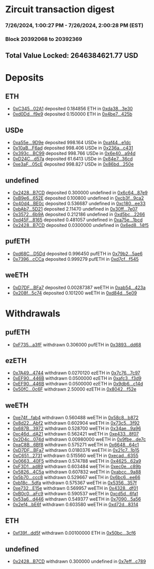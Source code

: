 # Zircuit transaction digest
### 7/26/2024, 1:00:27 PM - 7/26/2024, 2:00:28 PM (EST)
### Block 20392068 to 20392369

## Total Value Locked: 2646384621.77 USD

# Deposits
## ETH
- [0xC345...02A1](https://etherscan.io/address/0xC34563EcFD58290d56F3507764a2132D554F02A1) deposited 0.184856 ETH in [0xda38...3e30](https://etherscan.io/tx/0xC34563EcFD58290d56F3507764a2132D554F02A1)
- [0xd0Dd...f9e9](https://etherscan.io/address/0xd0Ddb802c42f6Ed859ecF8932BFbb71abD67f9e9) deposited 0.150000 ETH in [0x4be7...425b](https://etherscan.io/tx/0xd0Ddb802c42f6Ed859ecF8932BFbb71abD67f9e9)
## USDe
- [0xa55e...9D9e](https://etherscan.io/address/0xa55e31041e092B20E54B583fF27614D8006c9D9e) deposited 998.164 USDe in [0xaf44...e1dc](https://etherscan.io/tx/0xa55e31041e092B20E54B583fF27614D8006c9D9e)
- [0x10aB...F6ad](https://etherscan.io/address/0x10aB0368f15Da8B42fdfE01b1D613E99a259F6ad) deposited 998.406 USDe in [0x236a...c431](https://etherscan.io/tx/0x10aB0368f15Da8B42fdfE01b1D613E99a259F6ad)
- [0x393c...BC99](https://etherscan.io/address/0x393c9D78C739C9526c6F62b7164E5C850d17BC99) deposited 998.766 USDe in [0x6e40...a94d](https://etherscan.io/tx/0x393c9D78C739C9526c6F62b7164E5C850d17BC99)
- [0xD24C...d57a](https://etherscan.io/address/0xD24Cfe2d0fa81369ca6291c28ac5426e16B6d57a) deposited 61.6413 USDe in [0x84e7...36cd](https://etherscan.io/tx/0xD24Cfe2d0fa81369ca6291c28ac5426e16B6d57a)
- [0xe3aF...05cE](https://etherscan.io/address/0xe3aFC5Cab74a9AdeFf79bB946B725f1aD45A05cE) deposited 998.827 USDe in [0x86bd...250e](https://etherscan.io/tx/0xe3aFC5Cab74a9AdeFf79bB946B725f1aD45A05cE)
## undefined
- [0x2428...B7CD](https://etherscan.io/address/0x24280C2cC5611B4022982Db4627628C59befB7CD) deposited 0.300000 undefined in [0x6c64...87e9](https://etherscan.io/tx/0x24280C2cC5611B4022982Db4627628C59befB7CD)
- [0xB9e6...652E](https://etherscan.io/address/0xB9e66B9b1112868751E4e6891196d4c638c3652E) deposited 0.100800 undefined in [0xcb3f...9ca2](https://etherscan.io/tx/0xB9e66B9b1112868751E4e6891196d4c638c3652E)
- [0x40d4...BE0c](https://etherscan.io/address/0x40d47a39fC53fbA784Fb2Ead4C6d79428587BE0c) deposited 0.536687 undefined in [0xc180...ee33](https://etherscan.io/tx/0x40d47a39fC53fbA784Fb2Ead4C6d79428587BE0c)
- [0xbAb7...5D21](https://etherscan.io/address/0xbAb7901210a28EEF316744a713aeD9036e2C5D21) deposited 2.11470 undefined in [0x30ff...7e07](https://etherscan.io/tx/0xbAb7901210a28EEF316744a713aeD9036e2C5D21)
- [0x3572...6b9A](https://etherscan.io/address/0x3572cE5B477F660630DD5E6B863Ec02c7EB46b9A) deposited 0.212186 undefined in [0xd5bc...2266](https://etherscan.io/tx/0x3572cE5B477F660630DD5E6B863Ec02c7EB46b9A)
- [0xd45F...8165](https://etherscan.io/address/0xd45FFE56D334E85485B519Cb66431a241F208165) deposited 0.481057 undefined in [0xa75e...1bcd](https://etherscan.io/tx/0xd45FFE56D334E85485B519Cb66431a241F208165)
- [0x2428...B7CD](https://etherscan.io/address/0x24280C2cC5611B4022982Db4627628C59befB7CD) deposited 0.0300000 undefined in [0x6ed8...14f5](https://etherscan.io/tx/0x24280C2cC5611B4022982Db4627628C59befB7CD)
## pufETH
- [0xd68C...D5Dd](https://etherscan.io/address/0xd68C51a4ef95F7AF45AD7446AC9abc8cfe9AD5Dd) deposited 0.996450 pufETH in [0x79b2...5ae6](https://etherscan.io/tx/0xd68C51a4ef95F7AF45AD7446AC9abc8cfe9AD5Dd)
- [0x7396...cCCa](https://etherscan.io/address/0x73968Edf40aCfF170c1DB4746825421f1B02cCCa) deposited 0.999279 pufETH in [0xd7cf...f545](https://etherscan.io/tx/0x73968Edf40aCfF170c1DB4746825421f1B02cCCa)
## weETH
- [0xD7DF...BFa7](https://etherscan.io/address/0xD7DF7E085214743530afF339aFC420c7c720BFa7) deposited 0.00287387 weETH in [0xab54...423a](https://etherscan.io/tx/0xD7DF7E085214743530afF339aFC420c7c720BFa7)
- [0x208f...5c74](https://etherscan.io/address/0x208f56d3b1B906cd16d46756e9207dfEACA65c74) deposited 0.101200 weETH in [0xd84d...5e09](https://etherscan.io/tx/0x208f56d3b1B906cd16d46756e9207dfEACA65c74)
# Withdrawals
## pufETH
- [0xF735...a3fF](https://etherscan.io/address/0xF7350DbffDa3DED532C0B8df64132E7665a1a3fF) withdrawn 0.306000 pufETH in [0x3893...dd68](https://etherscan.io/tx/0xF7350DbffDa3DED532C0B8df64132E7665a1a3fF)
## ezETH
- [0x7A49...4744](https://etherscan.io/address/0x7A493Be5c2ce014cD049Bf178a1ac0Db1B434744) withdrawn 0.0270120 ezETH in [0x7c76...7c97](https://etherscan.io/tx/0x7A493Be5c2ce014cD049Bf178a1ac0Db1B434744)
- [0xEF90...446B](https://etherscan.io/address/0xEF9019A2b2f2bceF604CF67369Dcc157aF68446B) withdrawn 0.0500000 ezETH in [0xafc3...f3d9](https://etherscan.io/tx/0xEF9019A2b2f2bceF604CF67369Dcc157aF68446B)
- [0xEF90...446B](https://etherscan.io/address/0xEF9019A2b2f2bceF604CF67369Dcc157aF68446B) withdrawn 0.0500000 ezETH in [0x9db6...c14d](https://etherscan.io/tx/0xEF9019A2b2f2bceF604CF67369Dcc157aF68446B)
- [0x50fC...0c6F](https://etherscan.io/address/0x50fCBf9ae2Dc5Eac4390C869142a04b8e4a80c6F) withdrawn 2.50000 ezETH in [0x8042...f52e](https://etherscan.io/tx/0x50fCBf9ae2Dc5Eac4390C869142a04b8e4a80c6F)
## weETH
- [0xe74f...fab4](https://etherscan.io/address/0xe74fb428495aB289994f9D01d470fCd902d9fab4) withdrawn 0.560488 weETH in [0x58c8...b872](https://etherscan.io/tx/0xe74fb428495aB289994f9D01d470fCd902d9fab4)
- [0x8d22...Abf2](https://etherscan.io/address/0x8d222369081c428B6Bcb153afB494ef1919eAbf2) withdrawn 0.602904 weETH in [0x73c5...3f92](https://etherscan.io/tx/0x8d222369081c428B6Bcb153afB494ef1919eAbf2)
- [0x687B...3972](https://etherscan.io/address/0x687Bb82D14Fb420E2570D4F07472F1cBAa883972) withdrawn 0.528700 weETH in [0x34ae...9a96](https://etherscan.io/tx/0x687Bb82D14Fb420E2570D4F07472F1cBAa883972)
- [0xc46d...dA21](https://etherscan.io/address/0xc46d590bBdd7ae28FCa6A85e041562970965dA21) withdrawn 0.562421 weETH in [0xe433...8f07](https://etherscan.io/tx/0xc46d590bBdd7ae28FCa6A85e041562970965dA21)
- [0x2D4c...074d](https://etherscan.io/address/0x2D4c68C62648dcB47fB44997EfE0906f64A7074d) withdrawn 0.00980000 weETH in [0x9fbe...de7c](https://etherscan.io/tx/0x2D4c68C62648dcB47fB44997EfE0906f64A7074d)
- [0xaC8B...6Bf8](https://etherscan.io/address/0xaC8B49F5675180Da1fb0C6631eE737155B716Bf8) withdrawn 0.575271 weETH in [0x6648...64c1](https://etherscan.io/tx/0xaC8B49F5675180Da1fb0C6631eE737155B716Bf8)
- [0xD7DF...BFa7](https://etherscan.io/address/0xD7DF7E085214743530afF339aFC420c7c720BFa7) withdrawn 0.0180376 weETH in [0x21c7...1b15](https://etherscan.io/tx/0xD7DF7E085214743530afF339aFC420c7c720BFa7)
- [0xC651...2731](https://etherscan.io/address/0xC651285c10eE1F6C860950975B98920f358b2731) withdrawn 0.515560 weETH in [0xecad...6355](https://etherscan.io/tx/0xC651285c10eE1F6C860950975B98920f358b2731)
- [0x0663...40F5](https://etherscan.io/address/0x0663968482C50D3530f95fdf34A7Fc097B1140F5) withdrawn 0.574788 weETH in [0x4625...62a9](https://etherscan.io/tx/0x0663968482C50D3530f95fdf34A7Fc097B1140F5)
- [0xF3D1...ad89](https://etherscan.io/address/0xF3D18c2D2E951fA355B6E08d8bAD5A461546ad89) withdrawn 0.603484 weETH in [0xec0e...c89b](https://etherscan.io/tx/0xF3D18c2D2E951fA355B6E08d8bAD5A461546ad89)
- [0x5826...4C5a](https://etherscan.io/address/0x5826b7921225BfA376E56f19C084df0bA0614C5a) withdrawn 0.607832 weETH in [0xabcc...9a88](https://etherscan.io/tx/0x5826b7921225BfA376E56f19C084df0bA0614C5a)
- [0x5b70...ccc8](https://etherscan.io/address/0x5b70c0c5D0DEd6ec0b78e2e0c67410138d56ccc8) withdrawn 0.529667 weETH in [0x6bc6...ee66](https://etherscan.io/tx/0x5b70c0c5D0DEd6ec0b78e2e0c67410138d56ccc8)
- [0xb18c...5dfa](https://etherscan.io/address/0xb18c273751dAf1Ef2B172c52a2793df859065dfa) withdrawn 0.575367 weETH in [0x5356...357f](https://etherscan.io/tx/0xb18c273751dAf1Ef2B172c52a2793df859065dfa)
- [0xe732...E15e](https://etherscan.io/address/0xe7322FEa8FFbD346009860A2818d731a5Ea2E15e) withdrawn 0.569957 weETH in [0x4328...df01](https://etherscan.io/tx/0xe7322FEa8FFbD346009860A2818d731a5Ea2E15e)
- [0xB0c0...aFc9](https://etherscan.io/address/0xB0c061A5A584B45a51E03c25Ee02EfC2e281aFc9) withdrawn 0.590537 weETH in [0xcd5d...6fa1](https://etherscan.io/tx/0xB0c061A5A584B45a51E03c25Ee02EfC2e281aFc9)
- [0x53a6...d446](https://etherscan.io/address/0x53a6567cc454075A6eCbb96f10CcC0DE395Fd446) withdrawn 0.549377 weETH in [0x7090...5a56](https://etherscan.io/tx/0x53a6567cc454075A6eCbb96f10CcC0DE395Fd446)
- [0x2ef4...bE6f](https://etherscan.io/address/0x2ef4259Cf932291C51ed59De1B53048Fd12ebE6f) withdrawn 0.603580 weETH in [0xd72d...8314](https://etherscan.io/tx/0x2ef4259Cf932291C51ed59De1B53048Fd12ebE6f)
## ETH
- [0xf39f...dd5f](https://etherscan.io/address/0xf39fF1e8781c0cC7C714B78d73630f6B9ddddd5f) withdrawn 0.00100000 ETH in [0x50bc...3cf6](https://etherscan.io/tx/0xf39fF1e8781c0cC7C714B78d73630f6B9ddddd5f)
## undefined
- [0x2428...B7CD](https://etherscan.io/address/0x24280C2cC5611B4022982Db4627628C59befB7CD) withdrawn 0.300000 undefined in [0x7eff...c789](https://etherscan.io/tx/0x24280C2cC5611B4022982Db4627628C59befB7CD)
